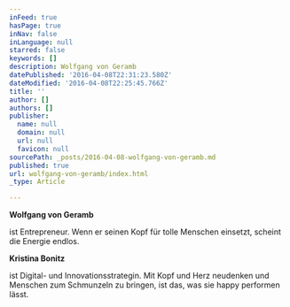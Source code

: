 ```yaml
---
inFeed: true
hasPage: true
inNav: false
inLanguage: null
starred: false
keywords: []
description: Wolfgang von Geramb
datePublished: '2016-04-08T22:31:23.580Z'
dateModified: '2016-04-08T22:25:45.766Z'
title: ''
author: []
authors: []
publisher:
  name: null
  domain: null
  url: null
  favicon: null
sourcePath: _posts/2016-04-08-wolfgang-von-geramb.md
published: true
url: wolfgang-von-geramb/index.html
_type: Article

---
```

**Wolfgang von Geramb**

ist Entrepreneur. Wenn er seinen Kopf für tolle Menschen einsetzt, scheint die Energie endlos.

**Kristina Bonitz**

ist Digital- und Innovationsstrategin. Mit Kopf und Herz neudenken und Menschen zum Schmunzeln zu bringen, ist das, was sie happy performen lässt.